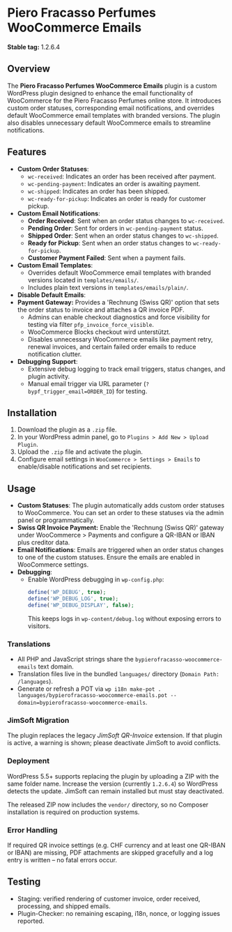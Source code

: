 # Piero Fracasso Perfumes WooCommerce Emails

**Stable tag:** 1.2.6.4

## Overview
The **Piero Fracasso Perfumes WooCommerce Emails** plugin is a custom WordPress plugin designed to enhance the email functionality of WooCommerce for the Piero Fracasso Perfumes online store. It introduces custom order statuses, corresponding email notifications, and overrides default WooCommerce email templates with branded versions. The plugin also disables unnecessary default WooCommerce emails to streamline notifications.

## Features
- **Custom Order Statuses**:
  - `wc-received`: Indicates an order has been received after payment.
  - `wc-pending-payment`: Indicates an order is awaiting payment.
  - `wc-shipped`: Indicates an order has been shipped.
  - `wc-ready-for-pickup`: Indicates an order is ready for customer pickup.
- **Custom Email Notifications**:
  - **Order Received**: Sent when an order status changes to `wc-received`.
  - **Pending Order**: Sent for orders in `wc-pending-payment` status.
  - **Shipped Order**: Sent when an order status changes to `wc-shipped`.
  - **Ready for Pickup**: Sent when an order status changes to `wc-ready-for-pickup`.
  - **Customer Payment Failed**: Sent when a payment fails.
- **Custom Email Templates**:
  - Overrides default WooCommerce email templates with branded versions located in `templates/emails/`.
  - Includes plain text versions in `templates/emails/plain/`.
- **Disable Default Emails**:
- **Payment Gateway:** Provides a 'Rechnung (Swiss QR)' option that sets the order status to invoice and attaches a QR invoice PDF.
  - Admins can enable checkout diagnostics and force visibility for testing via filter `pfp_invoice_force_visible`.
  - WooCommerce Blocks checkout wird unterstützt.
  - Disables unnecessary WooCommerce emails like payment retry, renewal invoices, and certain failed order emails to reduce notification clutter.
- **Debugging Support**:
  - Extensive debug logging to track email triggers, status changes, and plugin activity.
  - Manual email trigger via URL parameter (`?bypf_trigger_email=ORDER_ID`) for testing.

## Installation
1. Download the plugin as a `.zip` file.
2. In your WordPress admin panel, go to `Plugins > Add New > Upload Plugin`.
3. Upload the `.zip` file and activate the plugin.
4. Configure email settings in `WooCommerce > Settings > Emails` to enable/disable notifications and set recipients.

## Usage
- **Custom Statuses**: The plugin automatically adds custom order statuses to WooCommerce. You can set an order to these statuses via the admin panel or programmatically.
- **Swiss QR Invoice Payment:** Enable the 'Rechnung (Swiss QR)' gateway under WooCommerce > Payments and configure a QR-IBAN or IBAN plus creditor data.
- **Email Notifications**: Emails are triggered when an order status changes to one of the custom statuses. Ensure the emails are enabled in WooCommerce settings.
- **Debugging**:
  - Enable WordPress debugging in `wp-config.php`:
    ```php
    define('WP_DEBUG', true);
    define('WP_DEBUG_LOG', true);
    define('WP_DEBUG_DISPLAY', false);
    ```
    This keeps logs in `wp-content/debug.log` without exposing errors to visitors.

### Translations
- All PHP and JavaScript strings share the `bypierofracasso-woocommerce-emails` text domain.
- Translation files live in the bundled `languages/` directory (`Domain Path: /languages`).
- Generate or refresh a POT via `wp i18n make-pot . languages/bypierofracasso-woocommerce-emails.pot --domain=bypierofracasso-woocommerce-emails`.

### JimSoft Migration
The plugin replaces the legacy *JimSoft QR-Invoice* extension. If that plugin is active, a warning is shown; please deactivate JimSoft to avoid conflicts.

### Deployment
WordPress 5.5+ supports replacing the plugin by uploading a ZIP with the same folder name. Increase the version (currently `1.2.6.4`) so WordPress detects the update. JimSoft can remain installed but must stay deactivated.

The released ZIP now includes the `vendor/` directory, so no Composer installation is required on production systems.

### Error Handling
If required QR invoice settings (e.g. CHF currency and at least one QR-IBAN or IBAN) are missing, PDF attachments are skipped gracefully and a log entry is written – no fatal errors occur.

## Testing
- Staging: verified rendering of customer invoice, order received, processing, and shipped emails.
- Plugin-Checker: no remaining escaping, i18n, nonce, or logging issues reported.
